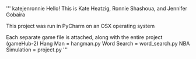 '''
katejenronnie
Hello! This is Kate Heatzig, Ronnie Shashoua, and Jennifer Gobaira 

This project was run in PyCharm on an OSX operating system

Each separate game file is attached, along with the entire project (gameHub-2)
  Hang Man = hangman.py
  Word Search = word_search.py
  NBA Simulation = project.py
'''
